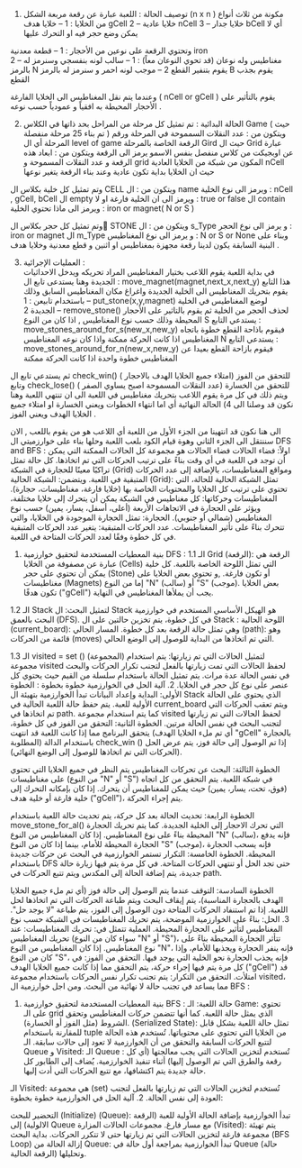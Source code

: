 1) توصيف الحالة :
اللعبة عبارة عن رقعة مربعة الشكل (n x n  ) مكونة من ثلاث أنواع من الخلايا :
   1 – خلايا هدف gCell 
   2 – خلايا عادية nCell 
   3 – خلايا جدار bCell   أي لا يمكن وضع حجر فيه او التحرك عليها 

وتحتوي الرقعة على نوعين من الأحجار :
   1 – قطعة معدنية iron  
   2 – مغناطيس وله نوعان (قد تحوي النوعان معاً) :
            1 – سالب لونه بنفسجي وسنرمز له بالرمز N يقوم بتنفير القطع
            2 – موجب لونه احمر و سنرمز له بالرمز B يقوم بجذب القطع

وعندما يتم نقل المغناطيس الى الخلايا الفارغة ( nCell or gCell  ) يقوم بالتأثير على الأحجار المحيطة به افقياً و عمودياً حسب نوعه  .

2) الحالة البدائية :
تم تمثيل كل مرحلة من المراحل بحد ذاتها في الكلاس Game  ( حيث تم بناء 25 مرحلة منفصلة ) ويتكون من :
عدد النقلات السمموحة في المرحلة 
ورقم المرحلة أي ال level of game 
الرقعة الخاصة بالمرحلة Gird 
حيث ال Grid  عبارة عن اوبجيكت من  كلاس منفصل بنفس الاسمو يرمز الى الرقعة ويتكون من :
ابعاد هذه الرقعة و عدد النقلات المسموحة و grid المكون من شبكة من الخلايا العادية nCell 
حيث ان الخلايا بداية تكون عادية وعند بناء الرقعة يتغير نوعها 

وتم تمثيل كل خلية بكلاس ال CELL  ويتكون من :
  ال name  ويرمز الى نوع الخلية : nCell , gCell, bCell 
  ال empty ويرمز الى ان الخلية فارغة او لا :  true or false
  ال contain ويرمز الى ماذا تحتوي الخلية : iron or magnet( N or S )

وتم تمثيل كل حجر بكلاس ال ٍSTONE  ويتكون من :
  ال s_Type  و يرمز الى نوع الحجر :  iron or magnet
  ال m_Type و يرمز الى نوع المغناطيس : N or S or None 
وبناء على البنية السابقة يكون لدينا رقعة مجهزة بمغناطيس او اثنين و قطع معدنية وخلايا هدف .

3) العمليات الإجرائية :  
في بداية اللعبة يقوم اللاعب بختيار المغناطيس المراد تحريكه ويدخل الاحداثيات الجديدة وهنا يستدعى تابع ال : move_magnet(magnet,next_x,next_y)   هذا التابع يقوم بتحريك المغناطيس الى الخلية الجديدة واغراغ مكان المغناطيس السابق وذلك باستخدام تابيعن :
  1 – put_stone(x,y,magnet)  لوضع المغناطيس في الخلية الجديدة 
  2 – remove_stone()  لحذف الحجر من الخلية 
ثم يقوم بالتاثير على الأحجار المحيطة وذلك حسب نوع المغناطيس , اذا كان من النوع S يستدعي التابع : move_stones_around_for_s(new_x,new_y)  فيقوم باذاحة القطع خطوة باتجاه المغناطيس اذا كانت الحركة ممكنة 
واذا كان نوعه المغناطيس N  يستدعي التابع : move_stones_around_for_n(new_x,new_y)  فيقوم بازاحة القطع بعيدا عن المغناطيس خطوة واحدة اذا كانت الحركة ممكنة 

ثم يستدعي تابع ال check_win()  للتحقق من الفوز (امتلاء جميع الخلايا الهدف بالاحجار ) وتابع  check_lose()   للتحقق من الخسارة (عدد النقلات المسموحة اصبح يساوي الصفر ) 
ويتم ذلك في كل مرة يقوم اللاعب بتحريك مغناطيس في اللعبة الى ان تنتهي اللعبة وهنا نكون قد وصلنا الى  4) الحالة النهائية 
أي اما انتهاء الخطوات ويعني الخسارة او امتلاء جميع الخلايا الهدف ويعني الفوز .

الى هنا نكون قد انتهينا من الجزء الأول من اللعبة أي اللاعب هو من يقوم باللعب , الان سننتقل الى الجزء الثاني وهوة قيام الكود بلعب اللعبة وحلها بناء على خوارزميتي ال DFS and BFS  :
اولاً: فضاء الحالات
فضاء الحالات هو مجموعة كل الحالات الممكنة التي يمكن أن توجد في اللعبة في أي وقت بناءً على ترتيب الحركات التي تم اتخاذها. كل حالة تمثل تراكبًا معينًا للحجارة في الشبكة (Grid) ومواقع المغناطيسات، بالإضافة إلى عدد الحركات المتبقية في اللعبة.
ويتضمن:
الشبكة الحالية (Grid): تمثل الشبكة الحالية للحالة، التي تحتوي على ترتيب كل الخلايا والمحتويات الخاصة بها (خلايا فارغة، مغناطيسات، حجارة).
المغناطيسات وحركاتها: كل مغناطيس في الشبكة يمكن أن يتحرك إلى خلايا مختلفة، ويؤثر على الحجارة في الاتجاهات الأربعة (أعلى، أسفل، يسار، يمين) حسب نوع المغناطيس (شمالي أو جنوبي).
الحجارة: تمثل الحجارة الموجودة في الخلايا، والتي تتحرك بناءً على تأثير المغناطيسات.
عدد الحركات المتبقية: يتغير عدد الحركات المتبقية في كل خطوة وفقًا لعدد الحركات المتاحة في اللعبة.
1. بنية المعطيات المستخدمة لتحقيق خوارزمية DFS :
1.1 الـ Grid (الرقعة):
الرقعة هي عبارة عن مصفوفة من الخلايا (Cells) التي تمثل اللوحة الخاصة باللعبة. كل خلية يمكن أن تحتوي على حجر (Stone) أو تكون فارغة. ,و تحتوي بعض الخلايا على مغناطيسات (Magnets) إما من النوع "N" (سالب) أو "S" (موجب). بعض الخلايا تكون هدفًا ("gCell") يجب أن يملأها المغناطيس في النهاية.

1.2 الـ Stack  لتمثيل البحث:
ال Stack هو الهيكل الأساسي المستخدم في خوارزمية البحث بالعمق (DFS). في كل خطوة، يتم تخزين حالتين على ال Stack  :
اللوحة الحالية (current_board): وهي تمثل حالة الرقعة بعد كل خطوة.
المسار الحالي (path): وهو قائمة من الحركات (moves) التي تم اتخاذها من البداية للوصول إلى الوضع الحالي.

1.3 الـ visited = set () (المجموعة) لتمثيل الحالات التي تم زيارتها:
يتم استخدام مجموعة visited لحفظ الحالات التي تمت زيارتها بالفعل لتجنب تكرار الحركات والبحث في نفس الحالة عدة مرات. يتم تمثيل الحالة باستخدام سلسلة من القيم حيث يحتوي كل عنصر على نوع كل حجر في الخلايا.
2. آلية الحل في الخوارزمية خطوة بخطوة : 
الخطوة الأولى: البداية وإعداد البيانات
تبدأ الخوارزمية بتهيئة ال Stack الذي يحتوي على الحالة الأولية للعبة. يتم حفظ حالة اللعبة الحالية في current_board ويتم تعقب الحركات التي تم اتخاذها في path. كما يتم استخدام مجموعة visited لحفظ الحالات التي تم زيارتها لتجنب البحث في نفس الحالة مرتين.
الخطوة الثانية: التحقق من الفوز
في كل خطوة، يتحقق البرنامج مما إذا كانت اللعبة قد انتهت (أي تم ملء الخلايا الهدف "gCell" بالحجارة المطلوبة) باستخدام الدالة check_win ()  إذا تم الوصول إلى حالة فوز، يتم عرض الحل (الحركات التي تم اتخاذها للوصول إلى الوضع النهائي).

الخطوة الثالثة: البحث عن تحركات المغناطيس
يتم النظر في جميع الخلايا التي تحتوي على مغناطيسات (من النوع "N" أو "S") في شبكة اللعبة. يتم التحقق من كل اتجاه (فوق، تحت، يسار، يمين) حيث يمكن للمغناطيس أن يتحرك. إذا كان بإمكانه التحرك إلى خلية فارغة أو خلية هدف ("gCell")، يتم إجراء الحركة.

الخطوة الرابعة: تحديث الحالة
بعد كل حركة، يتم تحديث حالة اللعبة باستخدام move_stone_for_al() التي تحرك الاحجار إلى الخلية الجديدة. كما يتم تحريك الحجارة المحيطة بناءً على نوع المغناطيس. إذا كان المغناطيس من النوع "N" (سالب)، فإنه يدفع الحجارة المحيطة للأمام، بينما إذا كان من النوع "S" (موجب)، فإنه يسحب الحجارة المحيطة.
الخطوة الخامسة: التكرار
تستمر الخوارزمية في البحث عن حركات جديدة باستخدام DFS  حتى تجد الحل أو تنتهي الحركات المتاحة. في كل مرة يتم فيها زيارة حالة جديدة، يتم إضافة الحالة إلى المكدس ويتم تتبع الحركات في path.

الخطوة السادسة: التوقف
عندما يتم الوصول إلى حالة فوز (أي تم ملء جميع الخلايا الهدف بالحجارة المناسبة)، يتم إيقاف البحث ويتم طباعة الحركات التي تم اتخاذها لحل اللعبة. إذا تم استنفاد الحركات المتاحة دون الوصول إلى الفوز، يتم طباعة "لا يوجد حل".
3. الحل:
بناءً على الخوارزمية الموضحة، يتم تحريك المغناطيسات في الشبكة حسب نوع المغناطيس لتأثير على الحجارة المحيطة. العملية تتمثل في:
تحريك المغناطيسات: عند تحريك المغناطيس (سواء كان من النوع "N" أو "S")، تتأثر الحجارة المحيطة بناءً على نوع المغناطيس. إذا كان المغناطيس من النوع "N"، فإنه ينفر الحجارة ويجذبها للأمام، وإذا كان من النوع "S"، فإنه يجذب الحجارة نحو الخلية التي يوجد فيها.
التحقق من الفوز: في كل مرة يتم فيها إجراء حركة، يتم التحقق مما إذا كانت جميع الخلايا الهدف ("gCell") قد امتلأت.
التحقق من التكرار: يتم تجنب تكرار نفس الحركات باستخدام مجموعة visited، مما يساعد في تجنب حالة لا نهائية من البحث.
ومن اجل خوارزمية ال BFS  :
1. بنية المعطيات المستخدمة لتحقيق خوارزمية BFS :
حالة اللعبة:
الـ Game: تحتوي على الـ grid الذي يمثل حالة اللعبة. كما أنها تتضمن حركات المغناطيس وتحقق الشروط (مثل الفوز أو الخسارة).
 (Serialized State): تمثل حالة اللعبة بشكل قابل للمقارنة باستخدام tuple من الخلايا التي تحتوي على محتوياتها. تُستخدم هذه الحالة لتتبع الحركات السابقة والتحقق من أن الخوارزمية لا تعود إلى حالات سابقة.
الـ Queue و Visited:
الـ Queue : تُستخدم لتخزين الحالات التي يجب معالجتها (أي كل رقعة والطرق التي تم الوصول إليها) أثناء تنفيذ الخوارزمية. يُضاف إلى الطابور كل حالة جديدة يتم اكتشافها، مع تتبع الحركات التي أدت إليها.

الـ Visited: هي مجموعة (set) تُستخدم لتخزين الحالات التي تم زيارتها بالفعل لتجنب العودة إلى نفس الحالة.
2. آلية الحل في الخوارزمية خطوة بخطوة:

التحضير للبحث (Initialize)
 (Queue): تبدأ الخوارزمية بإضافة الحالة الأولية للعبة (الرقعة الالولية) إلى Queue مع مسار فارغ.
مجموعات الحالات المزارة (Visited): يتم تهيئة مجموعة فارغة لتخزين الحالات التي تم زيارتها حتى لا تتكرر الحركات.
بداية البحث (BFS Loop)
إزالة الحالة من Queue: تبدأ الخوارزمية بمراجعة أول حالة في Queue (حالة الرقعة الحالية) وتحليلها.

